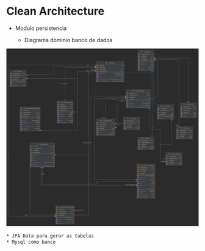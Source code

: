 # Clean Architecture

* Modulo persistencia
    
    * Diagrama dominio banco de dados

![img_1.png](img_1.png)
  
    * JPA Data para gerar as tabelas
    * Mysql como banco